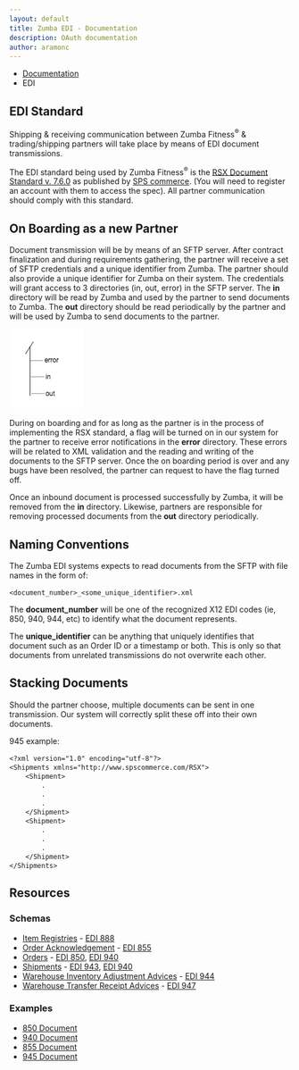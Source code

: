 ```yaml
---
layout: default
title: Zumba EDI - Documentation
description: OAuth documentation
author: aramonc
---
```


<ul class="breadcrumb">
	<li><a href="{{site_url}}/docs">Documentation</a></li>
	<li class="active">EDI</li>
</ul>

## EDI Standard

Shipping &amp; receiving communication between Zumba Fitness<sup>&reg;</sup> &amp; trading/shipping partners will take
place by means of EDI document transmissions.
 
The EDI standard being used by Zumba Fitness<sup>&reg;</sup> is the 
[RSX Document Standard v. 7.6.0](https://devcenter.spscommerce.com/retail-standards.aspx) as published by 
[SPS commerce](https://devcenter.spscommerce.com). (You will need to register an account with them to access the spec).
All partner communication should comply with this standard.

## On Boarding as a new Partner

Document transmission will be by means of an SFTP server. After contract finalization and during requirements gathering, 
the partner will receive a set of SFTP credentials and a unique identifier from Zumba. The partner should also provide 
a unique identifier for Zumba on their system. The credentials will grant access to 3 directories (in, out, error) in 
the SFTP server. The **in** directory will be read by Zumba and used by the partner to send documents to Zumba. The 
**out** directory should be read periodically by the partner and will be used by Zumba to send documents to the partner.

![Partner directory structure](resources/dir_structure.png)

During on boarding and for as long as the partner is in the process of implementing the RSX standard, a flag will be 
turned on in our system for the partner to receive error notifications in the **error** directory. These errors will be 
related to XML validation and the reading and writing of the documents to the SFTP server. Once the on boarding period 
is over and any bugs have been resolved, the partner can request to have the flag turned off.

Once an inbound document is processed successfully by Zumba, it will be removed from the **in** directory. Likewise, 
partners are responsible for removing processed documents from the **out** directory periodically.

## Naming Conventions

The Zumba EDI systems expects to read documents from the SFTP with file names in the form of: 

	<document_number>_<some_unique_identifier>.xml


The **document_number** will be one of the recognized X12 EDI codes (ie, 850, 940, 944, etc) to identify what the
document represents.

The **unique_identifier** can be anything that uniquely identifies that document such as an Order ID or a timestamp or
both. This is only so that documents from unrelated transmissions do not overwrite each other.

## Stacking Documents

Should the partner choose, multiple documents can be sent in one transmission. Our system will correctly split these off
into their own documents.

945 example:

	<?xml version="1.0" encoding="utf-8"?>
	<Shipments xmlns="http://www.spscommerce.com/RSX">
		<Shipment>
			.
			.
			.
		</Shipment>
		<Shipment>
			.
			.
			.
		</Shipment>
	</Shipments>
	
## Resources

### Schemas

* [Item Registries](resources/schemas/ItemRegistries.xsd) - [EDI 888](http://www.1edisource.com/transaction-sets?TSet=888)
* [Order Acknowledgement](resources/schemas/OrderAcks.xsd) - [EDI 855](http://www.1edisource.com/transaction-sets?TSet=855)
* [Orders](resources/schemas/Orders.xsd) - [EDI 850](http://www.1edisource.com/transaction-sets?TSet=850), [EDI 940](http://www.1edisource.com/transaction-sets?TSet=940)
* [Shipments](resources/schemas/Shipments.xsd) - [EDI 943](http://www.1edisource.com/transaction-sets?TSet=943), [EDI 940](http://www.1edisource.com/transaction-sets?TSet=945)
* [Warehouse Inventory Adjustment Advices](resources/schemas/WarehouseInventoryAdjustmentAdvices.xsd) - [EDI 944](http://www.1edisource.com/transaction-sets?TSet=944)
* [Warehouse Transfer Receipt Advices](resources/schemas/WarehouseTransferReceiptAdvices.xsd) - [EDI 947](http://www.1edisource.com/transaction-sets?TSet=947)

### Examples

* [850 Document](resources/samples/in/850_1010101010101.xml)
* [940 Document](resources/samples/out/940_A100UAC-150120221355_20150121.xml)
* [855 Document](resources/samples/in/855_A100UAC-150120221355_20150121.xml)
* [945 Document](resources/samples/in/945_A100UAC-150120221355.xml)